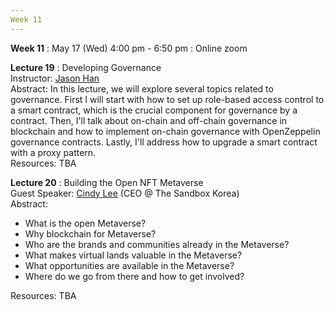```yaml
---
Week 11
---
```


<b>Week 11</b>
: May 17 (Wed) 4:00 pm - 6:50 pm
  : Online zoom

<b>Lecture 19</b>
: Developing Governance<br>
  Instructor: <a href="/kaist/staff/#Jaesun Han (Jason)">Jason Han</a><br>
  Abstract: In this lecture, we will explore several topics related to governance. First I will start with how to set up role-based access control to a smart contract, which is the crucial component for governance by a contract. Then, I'll talk about on-chain and off-chain governance in blockchain and how to implement on-chain governance with OpenZeppelin governance contracts. Lastly, I'll address how to upgrade a smart contract with a proxy pattern.<br>
  Resources: TBA
  
<b>Lecture 20</b>
: Building the Open NFT Metaverse<br>
  Guest Speaker: <a href="/kaist/speaker/#Cindy Lee">Cindy Lee</a> (CEO @ The Sandbox Korea)<br>
  Abstract: 
  <ul>
    <li>What is the open Metaverse?</li>
    <li>Why blockchain for Metaverse?</li>
    <li>Who are the brands and communities already in the Metaverse?</li>
    <li>What makes virtual lands valuable in the Metaverse?</li>
    <li>What opportunities are available in the Metaverse?</li>
    <li>Where do we go from there and how to get involved?</li>
  </ul>
  Resources: TBA

